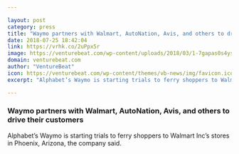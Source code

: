 ```yaml
---

layout: post
category: press
title: "Waymo partners with Walmart, AutoNation, Avis, and others to drive their customers"
date: 2018-07-25 18:42:04
link: https://vrhk.co/2uPpx5r
image: https://venturebeat.com/wp-content/uploads/2018/03/1-7gapas0s4yszhfqxyhawgw.jpeg?fit=1731%2C966&strip=all
domain: venturebeat.com
author: "VentureBeat"
icon: https://venturebeat.com/wp-content/themes/vb-news/img/favicon.ico
excerpt: "Alphabet’s Waymo is starting trials to ferry shoppers to Walmart Inc’s stores in Phoenix, Arizona, the company said."

---
```


### Waymo partners with Walmart, AutoNation, Avis, and others to drive their customers

Alphabet’s Waymo is starting trials to ferry shoppers to Walmart Inc’s stores in Phoenix, Arizona, the company said.